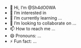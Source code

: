- 👋 Hi, I’m @Sh4dO0WA
- 👀 I’m interested in 
- 🌱 I’m currently learning ...
- 💞️ I’m looking to collaborate on ...
- 📫 How to reach me ...
- 😄 Pronouns: ...
- ⚡ Fun fact: ...

<!---
Sh4dO0WA/Sh4dO0WA is a ✨ special ✨ repository because its `README.md` (this file) appears on your GitHub profile.
You can click the Preview link to take a look at your changes.
--->

